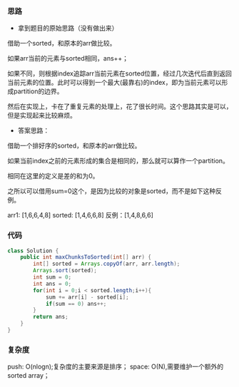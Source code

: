 ### 思路

- 拿到题目的原始思路（没有做出来）

借助一个sorted，和原本的arr做比较。

如果arr当前的元素与sorted相同，ans++；

如果不同，则根据index追踪arr当前元素在sorted位置，经过几次迭代后直到返回当前元素的位置。此时可以得到一个最大(最靠右)的index，即为当前元素可以形成partition的边界。

然后在实现上，卡在了重复元素的处理上，花了很长时间。这个思路其实是可以，但是实现起来比较麻烦。

- 答案思路：

借助一个排好序的sorted，和原本的arr做比较。

如果当前index之前的元素形成的集合是相同的，那么就可以算作一个partition。

相同在这里的定义是差的和为0。

之所以可以借用sum=0这个，是因为比较的对象是sorted，而不是如下这种反例。

arr1: [1,6,6,4,8]
sorted: [1,4,6,6,8]
反例：[1,4,8,6,6]



### 代码
```java
class Solution {
    public int maxChunksToSorted(int[] arr) {
        int[] sorted = Arrays.copyOf(arr, arr.length);
        Arrays.sort(sorted);
        int sum = 0;
        int ans = 0;
        for(int i = 0;i < sorted.length;i++){
            sum += arr[i] - sorted[i];
            if(sum == 0) ans++;
        }
        return ans;
    }
}
```

### 复杂度

push: O(nlogn);复杂度的主要来源是排序；
space: O(N),需要维护一个额外的sorted array；
